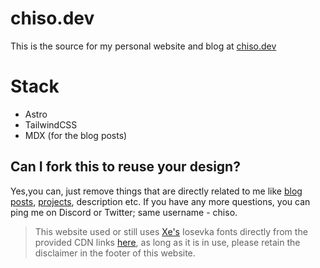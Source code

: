 # chiso.dev

This is the source for my personal website and blog at [chiso.dev](https://chiso.dev)

# Stack
- Astro
- TailwindCSS
- MDX (for the blog posts)

## Can I fork this to reuse your design?
Yes,you can, just remove things that are directly related to me like [blog posts](./src/content/blog), [projects](./src/content/projects.json), description etc. If you have any more questions, you can ping me on Discord or Twitter; same username - chiso.

> This website used or still uses [Xe's](https://xeiaso.net/) Iosevka fonts directly from the provided CDN links [here](https://xeiaso.net/blog/iaso-fonts/), as long as it is in use, please retain the disclaimer in the footer of this website.
